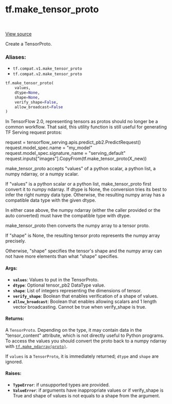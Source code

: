 <div itemscope itemtype="http://developers.google.com/ReferenceObject">
<meta itemprop="name" content="tf.make_tensor_proto" />
<meta itemprop="path" content="Stable" />
</div>

# tf.make_tensor_proto

<!-- Insert buttons -->

<table class="tfo-notebook-buttons tfo-api" align="left">
</table>

<a target="_blank" href="/code/stable/tensorflow/python/framework/tensor_util.py">View source</a>



<!-- Start diff -->
Create a TensorProto.

### Aliases:

* `tf.compat.v1.make_tensor_proto`
* `tf.compat.v2.make_tensor_proto`


``` python
tf.make_tensor_proto(
    values,
    dtype=None,
    shape=None,
    verify_shape=False,
    allow_broadcast=False
)
```



<!-- Placeholder for "Used in" -->

In TensorFlow 2.0, representing tensors as protos should no longer be a
common workflow. That said, this utility function is still useful for
generating TF Serving request protos:

  request = tensorflow_serving.apis.predict_pb2.PredictRequest()
  request.model_spec.name = "my_model"
  request.model_spec.signature_name = "serving_default"
  request.inputs["images"].CopyFrom(tf.make_tensor_proto(X_new))

make_tensor_proto accepts "values" of a python scalar, a python list, a
numpy ndarray, or a numpy scalar.

If "values" is a python scalar or a python list, make_tensor_proto
first convert it to numpy ndarray. If dtype is None, the
conversion tries its best to infer the right numpy data
type. Otherwise, the resulting numpy array has a compatible data
type with the given dtype.

In either case above, the numpy ndarray (either the caller provided
or the auto converted) must have the compatible type with dtype.

make_tensor_proto then converts the numpy array to a tensor proto.

If "shape" is None, the resulting tensor proto represents the numpy
array precisely.

Otherwise, "shape" specifies the tensor's shape and the numpy array
can not have more elements than what "shape" specifies.

#### Args:


* <b>`values`</b>:         Values to put in the TensorProto.
* <b>`dtype`</b>:          Optional tensor_pb2 DataType value.
* <b>`shape`</b>:          List of integers representing the dimensions of tensor.
* <b>`verify_shape`</b>:   Boolean that enables verification of a shape of values.
* <b>`allow_broadcast`</b>:  Boolean that enables allowing scalars and 1 length vector
    broadcasting. Cannot be true when verify_shape is true.


#### Returns:

A `TensorProto`. Depending on the type, it may contain data in the
"tensor_content" attribute, which is not directly useful to Python programs.
To access the values you should convert the proto back to a numpy ndarray
with <a href="../tf/make_ndarray.md"><code>tf.make_ndarray(proto)</code></a>.

If `values` is a `TensorProto`, it is immediately returned; `dtype` and
`shape` are ignored.



#### Raises:


* <b>`TypeError`</b>:  if unsupported types are provided.
* <b>`ValueError`</b>: if arguments have inappropriate values or if verify_shape is
 True and shape of values is not equals to a shape from the argument.